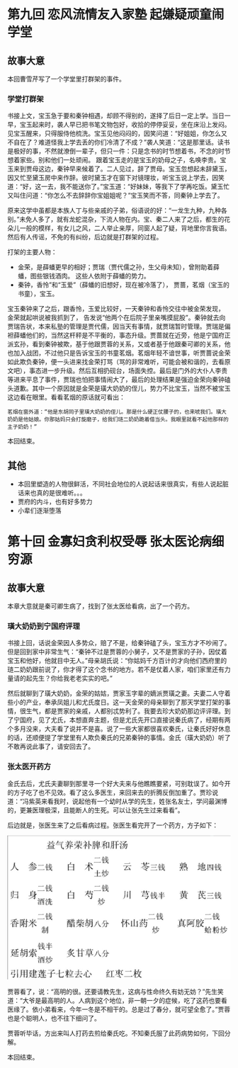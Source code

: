 # 第九回 恋风流情友入家塾 起嫌疑顽童闹学堂

## 故事大意

本回曹雪芹写了一个学堂里打群架的事件。

### 学堂打群架

书接上文，宝玉急于要和秦钟相遇，却顾不得别的，遂择了后日一定上学。当日一早，宝玉起来时，袭人早已把书笔文物包好，收拾的停停妥妥，坐在床沿上发闷。见宝玉醒来，只得服侍他梳洗。宝玉见他闷闷的，因笑问道：“好姐姐，你怎么又不自在了？难道怪我上学去丢的你们冷清了不成？”袭人笑道：“这是那里话。读书是极好的事，不然就潦倒一辈子，但只一件：只是念书的时节想着书，不念的时节想着家些。别和他们一处顽闹。 跟着宝玉走的是宝玉的奶母之子，名唤李贵。宝玉来到贾母这边，秦钟早来候着了。二人见过，辞了贾母。宝玉忽想起未辞黛玉，因又忙至黛玉房中来作辞。彼时黛玉才在窗下对镜理妆，听宝玉说上学去，因笑道：“好，这一去，我不能送你了。”宝玉道：“好妹妹，等我下了学再吃饭。黛玉忙又叫住问道：“你怎么不去辞辞你宝姐姐呢？”宝玉笑而不答，同秦钟上学去了。

原来这学中虽都是本族人丁与些亲戚的子弟，俗语说的好：“一龙生九种，九种各别。”未免人多了，就有龙蛇混杂，下流人物在内。宝、秦二人来了之后，都生的花朵儿一般的模样，有女儿之风，二人举止亲厚，同窗人起了疑，背地里你言我语。然后有人传谣，不免的有纠纷，后边就是打群架的过程。

打架的主要人物：

* 金荣，是薛蟠更早的相好；贾瑞（贾代儒之孙，生父母未知），曾附助着薛蟠，图些银钱酒肉。 这些人依附于薛蟠的势力。
* 秦钟，香怜”和“玉爱”（薛蟠的旧想好，现在被冷落了）， 贾蔷，茗烟（宝玉的书童），宝玉。

宝玉秦钟来了之后，跟香怜，玉爱比较好，一天秦钟和香怜交往中被金荣发现， 金荣就起哄说被我抓到了， 告发说“他两个在后院子里亲嘴摸屁股”。秦钟就去向贾瑞告状，本来私塾的管理是贾代儒，因当天有事情，就贾瑞暂时管理。贾瑞是偏袒薛蟠他们的，当然这杆秤是不平衡的，事态升级。贾蔷就在近旁，他是宁国府正派玄孙，看到秦钟被欺，基于他跟贾蓉的关系，又或者基于他跟秦可卿的关系，他也加入战团，不过他只是告诉宝玉的书童茗烟。茗烟年轻不谙世事，听贾蔷说金荣如此欺负秦钟，便一头进来找金荣打骂（骂的非常难听，可能会被和谐的，去看原文吧），事态进一步升级。然后互相扔砚台，场面失控。最后是门外的大仆人李贵等进来平息了事件，贾瑞也怕把事情闹大了，最后的处理结果是强迫金荣向秦钟磕头道歉。其中一个原因就是金荣是璜大奶奶的侄儿，势力不比宝玉，当然不被宝玉这边看在眼里。看看茗烟的原话就可看出：

```shell
茗烟在窗外道：“他是东胡同子里璜大奶奶的侄儿。那是什么硬正仗腰子的，也来唬我们。璜大奶奶是他姑娘。你那姑妈只会打旋磨子，给我们琏二奶奶跪着借当头。我眼里就看不起他那样的主子奶奶！”
```

本回结束。

## 其他

* 本回里塑造的人物很鲜活，不同社会地位的人说起话来很真实，有些人说起脏话来也真的是很难听。。。
* 贾府的内斗，也有好多势力
* 小辈们逐渐堕落

# 第十回 金寡妇贪利权受辱 张太医论病细穷源

## 故事大意

本章大意就是秦可卿生病了，找到了张太医给看病，出了一个药方。

### 璜大奶奶到宁国府评理

书接上回，话说金荣因人多势众，赔了不是，给秦钟磕了头，宝玉方才不吵闹了。但是回到家中非常生气：“秦钟不过是贾蓉的小舅子，又不是贾家的子孙，因仗着宝玉和他好，他就目中无人。”母亲胡氏说：“你姑妈千方百计的才向他们西府里的琏二奶奶跟前说了，你才得了这个念书的地方。若不是仗着人家，咱们家里还有力量请的起先生？你给我老老实实的吧。”

然后就聊到了璜大奶奶，金荣的姑姑，贾家玉字辈的嫡派贾璜之妻。夫妻二人守着些小的产业，奉承凤姐儿和尤氏度日。这一天金荣的母亲聊到了那天学堂打架的事情，很生气，都是贾家的亲戚，人都别忒势利了。我要去珍大奶奶那边评评理。到了宁国府，见了尤氏，本想直奔主题，但是尤氏先开口直接说秦氏病了，经期有两个多月没来，大夫看了说并不是喜。说了一些大家都很喜欢秦氏，让秦氏好好休息的话，还顺便提了学堂里有人欺负秦氏的兄弟秦钟的事情。金氏（璜大奶奶）听了不敢再说此事了，请安回去了。

### 张太医开药方

金氏去后，尤氏夫妻聊到那里寻一个好大夫来与他瞧瞧要紧，可别耽误了。如今开的方子吃了也不见效。看了这么多医生，来回来去的折腾反倒加重了。贾珍说道：“冯紫英来看我时，说起他有一个幼时从学的先生，姓张名友士，学问最渊博的，更兼医理极深，且能断人的生死。可以让张先生过来看看”。

后边就是，张医生来了之后看病过程。张医生看完开了一个药方，方子如下：

![alt text](<img/截屏2024-02-15 00.14.27.png>)

贾蓉看了，说：“高明的很。还要请教先生，这病与性命终久有妨无妨？”先生笑道：“大爷是最高明的人。人病到这个地位，非一朝一夕的症候，吃了这药也要看医缘了。依小弟看来，今年一冬是不相干的。总是过了春分，就可望全愈了。”贾蓉也是个聪明人，也不往下细问了。

贾蓉听毕话，方出来叫人打药去煎给秦氏吃。不知秦氏服了此药病势如何，下回分解。

本回结束。
